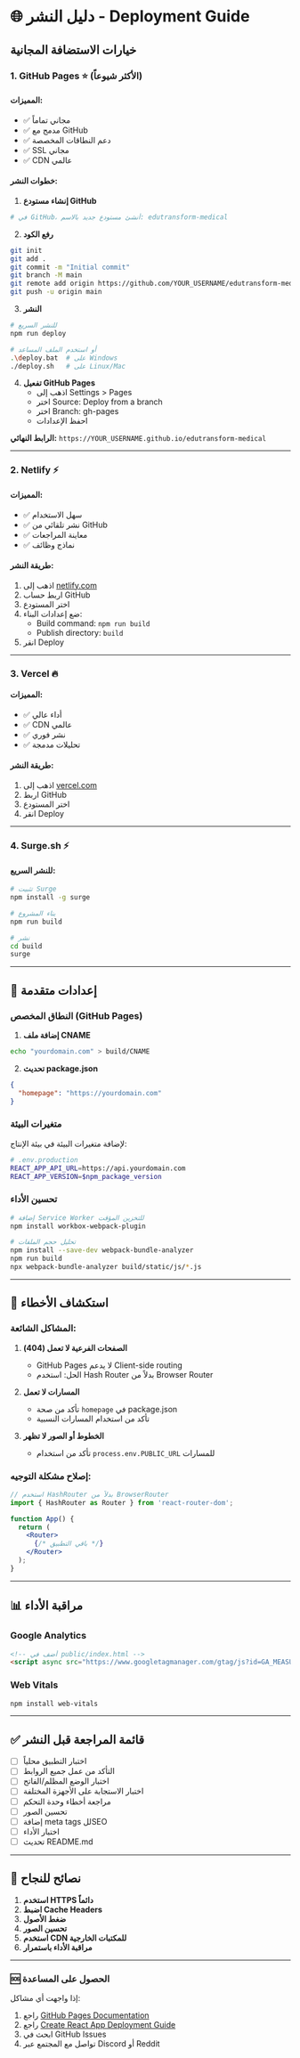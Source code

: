 # 🌐 دليل النشر - Deployment Guide

## خيارات الاستضافة المجانية

### 1. GitHub Pages ⭐ (الأكثر شيوعاً)

#### المميزات:
- ✅ مجاني تماماً
- ✅ مدمج مع GitHub
- ✅ دعم النطاقات المخصصة
- ✅ SSL مجاني
- ✅ CDN عالمي

#### خطوات النشر:

1. **إنشاء مستودع GitHub**
```bash
# في GitHub، أنشئ مستودع جديد بالاسم: edutransform-medical
```

2. **رفع الكود**
```bash
git init
git add .
git commit -m "Initial commit"
git branch -M main
git remote add origin https://github.com/YOUR_USERNAME/edutransform-medical.git
git push -u origin main
```

3. **النشر**
```bash
# للنشر السريع
npm run deploy

# أو استخدم الملف المساعد
.\deploy.bat  # على Windows
./deploy.sh   # على Linux/Mac
```

4. **تفعيل GitHub Pages**
   - اذهب إلى Settings > Pages
   - اختر Source: Deploy from a branch
   - اختر Branch: gh-pages
   - احفظ الإعدادات

**الرابط النهائي:** `https://YOUR_USERNAME.github.io/edutransform-medical`

---

### 2. Netlify ⚡

#### المميزات:
- ✅ سهل الاستخدام
- ✅ نشر تلقائي من GitHub
- ✅ معاينة المراجعات
- ✅ نماذج وظائف

#### طريقة النشر:
1. اذهب إلى [netlify.com](https://netlify.com)
2. اربط حساب GitHub
3. اختر المستودع
4. ضع إعدادات البناء:
   - Build command: `npm run build`
   - Publish directory: `build`
5. انقر Deploy

---

### 3. Vercel 🔥

#### المميزات:
- ✅ أداء عالي
- ✅ CDN عالمي
- ✅ نشر فوري
- ✅ تحليلات مدمجة

#### طريقة النشر:
1. اذهب إلى [vercel.com](https://vercel.com)
2. اربط GitHub
3. اختر المستودع
4. انقر Deploy

---

### 4. Surge.sh ⚡

#### للنشر السريع:
```bash
# تثبيت Surge
npm install -g surge

# بناء المشروع
npm run build

# نشر
cd build
surge
```

---

## 🔧 إعدادات متقدمة

### النطاق المخصص (GitHub Pages)

1. **إضافة ملف CNAME**
```bash
echo "yourdomain.com" > build/CNAME
```

2. **تحديث package.json**
```json
{
  "homepage": "https://yourdomain.com"
}
```

### متغيرات البيئة

لإضافة متغيرات البيئة في بيئة الإنتاج:

```bash
# .env.production
REACT_APP_API_URL=https://api.yourdomain.com
REACT_APP_VERSION=$npm_package_version
```

### تحسين الأداء

```bash
# إضافة Service Worker للتخزين المؤقت
npm install workbox-webpack-plugin

# تحليل حجم الملفات
npm install --save-dev webpack-bundle-analyzer
npm run build
npx webpack-bundle-analyzer build/static/js/*.js
```

---

## 🚨 استكشاف الأخطاء

### المشاكل الشائعة:

1. **الصفحات الفرعية لا تعمل (404)**
   - GitHub Pages لا يدعم Client-side routing
   - الحل: استخدم Hash Router بدلاً من Browser Router

2. **المسارات لا تعمل**
   - تأكد من صحة `homepage` في package.json
   - تأكد من استخدام المسارات النسبية

3. **الخطوط أو الصور لا تظهر**
   - تأكد من استخدام `process.env.PUBLIC_URL` للمسارات

### إصلاح مشكلة التوجيه:

```jsx
// استخدم HashRouter بدلاً من BrowserRouter
import { HashRouter as Router } from 'react-router-dom';

function App() {
  return (
    <Router>
      {/* باقي التطبيق */}
    </Router>
  );
}
```

---

## 📊 مراقبة الأداء

### Google Analytics
```html
<!-- أضف في public/index.html -->
<script async src="https://www.googletagmanager.com/gtag/js?id=GA_MEASUREMENT_ID"></script>
```

### Web Vitals
```bash
npm install web-vitals
```

---

## ✅ قائمة المراجعة قبل النشر

- [ ] اختبار التطبيق محلياً
- [ ] التأكد من عمل جميع الروابط
- [ ] اختبار الوضع المظلم/الفاتح
- [ ] اختبار الاستجابة على الأجهزة المختلفة
- [ ] مراجعة أخطاء وحدة التحكم
- [ ] تحسين الصور
- [ ] إضافة meta tags للSEO
- [ ] اختبار الأداء
- [ ] تحديث README.md

---

## 🎯 نصائح للنجاح

1. **استخدم HTTPS دائماً**
2. **اضبط Cache Headers**
3. **ضغط الأصول**
4. **تحسين الصور**
5. **استخدم CDN للمكتبات الخارجية**
6. **مراقبة الأداء باستمرار**

---

### 🆘 الحصول على المساعدة

إذا واجهت أي مشاكل:
1. راجع [GitHub Pages Documentation](https://pages.github.com/)
2. راجع [Create React App Deployment Guide](https://create-react-app.dev/docs/deployment/)
3. ابحث في GitHub Issues
4. تواصل مع المجتمع عبر Discord أو Reddit
